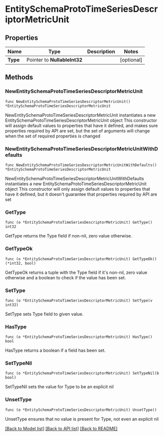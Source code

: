 # EntitySchemaProtoTimeSeriesDescriptorMetricUnit

## Properties

Name | Type | Description | Notes
------------ | ------------- | ------------- | -------------
**Type** | Pointer to **NullableInt32** |  | [optional] 

## Methods

### NewEntitySchemaProtoTimeSeriesDescriptorMetricUnit

`func NewEntitySchemaProtoTimeSeriesDescriptorMetricUnit() *EntitySchemaProtoTimeSeriesDescriptorMetricUnit`

NewEntitySchemaProtoTimeSeriesDescriptorMetricUnit instantiates a new EntitySchemaProtoTimeSeriesDescriptorMetricUnit object
This constructor will assign default values to properties that have it defined,
and makes sure properties required by API are set, but the set of arguments
will change when the set of required properties is changed

### NewEntitySchemaProtoTimeSeriesDescriptorMetricUnitWithDefaults

`func NewEntitySchemaProtoTimeSeriesDescriptorMetricUnitWithDefaults() *EntitySchemaProtoTimeSeriesDescriptorMetricUnit`

NewEntitySchemaProtoTimeSeriesDescriptorMetricUnitWithDefaults instantiates a new EntitySchemaProtoTimeSeriesDescriptorMetricUnit object
This constructor will only assign default values to properties that have it defined,
but it doesn't guarantee that properties required by API are set

### GetType

`func (o *EntitySchemaProtoTimeSeriesDescriptorMetricUnit) GetType() int32`

GetType returns the Type field if non-nil, zero value otherwise.

### GetTypeOk

`func (o *EntitySchemaProtoTimeSeriesDescriptorMetricUnit) GetTypeOk() (*int32, bool)`

GetTypeOk returns a tuple with the Type field if it's non-nil, zero value otherwise
and a boolean to check if the value has been set.

### SetType

`func (o *EntitySchemaProtoTimeSeriesDescriptorMetricUnit) SetType(v int32)`

SetType sets Type field to given value.

### HasType

`func (o *EntitySchemaProtoTimeSeriesDescriptorMetricUnit) HasType() bool`

HasType returns a boolean if a field has been set.

### SetTypeNil

`func (o *EntitySchemaProtoTimeSeriesDescriptorMetricUnit) SetTypeNil(b bool)`

 SetTypeNil sets the value for Type to be an explicit nil

### UnsetType
`func (o *EntitySchemaProtoTimeSeriesDescriptorMetricUnit) UnsetType()`

UnsetType ensures that no value is present for Type, not even an explicit nil

[[Back to Model list]](../README.md#documentation-for-models) [[Back to API list]](../README.md#documentation-for-api-endpoints) [[Back to README]](../README.md)


